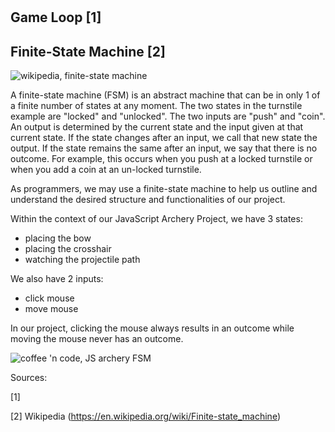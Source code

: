 # 

## Game Loop [1]



## Finite-State Machine [2]

![wikipedia, finite-state machine](https://upload.wikimedia.org/wikipedia/commons/9/9e/Turnstile_state_machine_colored.svg)

A finite-state machine (FSM) is an abstract machine that can be in only 1 of a finite number of states at any moment. The two states in the turnstile example are "locked" and "unlocked". The two inputs are "push" and "coin". An output is determined by the current state and the input given at that current state. If the state changes after an input, we call that new state the output. If the state remains the same after an input, we say that there is no outcome. For example, this occurs when you push at a locked turnstile or when you add a coin at an un-locked turnstile.

As programmers, we may use a finite-state machine to help us outline and understand the desired structure and functionalities of our project. 

Within the context of our JavaScript Archery Project, we have 3 states:
- placing the bow
- placing the crosshair
- watching the projectile path

We also have 2 inputs:
- click mouse
- move mouse

In our project, clicking the mouse always results in an outcome while moving the mouse never has an outcome. 

![coffee 'n code, JS archery FSM]()

Sources: 

[1] 

[2] Wikipedia (https://en.wikipedia.org/wiki/Finite-state_machine)
